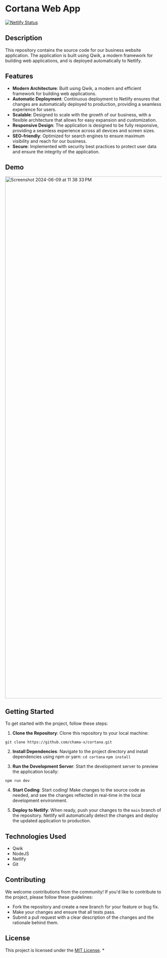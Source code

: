 # Cortana Web App

[![Netlify Status](https://api.netlify.com/api/v1/badges/c1ca5aae-466b-4b37-ae53-8cbd100fb4c3/deploy-status)](https://app.netlify.com/sites/cortanadevs/deploys)

## Description

This repository contains the source code for our business website application. The application is built using Qwik, a modern framework for building web applications, and is deployed automatically to Netlify.

## Features

- **Modern Architecture**: Built using Qwik, a modern and efficient framework for building web applications.
- **Automatic Deployment**: Continuous deployment to Netlify ensures that changes are automatically deployed to production, providing a seamless experience for users.
- **Scalable**: Designed to scale with the growth of our business, with a flexible architecture that allows for easy expansion and customization.
- **Responsive Design**: The application is designed to be fully responsive, providing a seamless experience across all devices and screen sizes.
- **SEO-friendly**: Optimized for search engines to ensure maximum visibility and reach for our business.
- **Secure**: Implemented with security best practices to protect user data and ensure the integrity of the application.

## Demo
<img width="1680" alt="Screenshot 2024-06-09 at 11 38 33 PM" src="https://github.com/chama-x/cortana/assets/169553642/0d876958-98db-4557-8eb8-bdc93ec34275">

## Getting Started

To get started with the project, follow these steps:

1. **Clone the Repository**: Clone this repository to your local machine:

  ``` git clone https://github.com/chama-x/cortana.git ```

2. **Install Dependencies**: Navigate to the project directory and install dependencies using npm or yarn:
``` cd cortana ```
``` npm install ```

3. **Run the Development Server**: Start the development server to preview the application locally:

``` npm run dev ```

4. **Start Coding**: Start coding! Make changes to the source code as needed, and see the changes reflected in real-time in the local development environment.

5. **Deploy to Netlify**: When ready, push your changes to the `main` branch of the repository. Netlify will automatically detect the changes and deploy the updated application to production.


## Technologies Used

- Qwik
- NodeJS
- Netlify
- Git

## Contributing

We welcome contributions from the community! If you'd like to contribute to the project, please follow these guidelines:

- Fork the repository and create a new branch for your feature or bug fix.
- Make your changes and ensure that all tests pass.
- Submit a pull request with a clear description of the changes and the rationale behind them.

## License

This project is licensed under the [MIT License](LICENSE).
*
